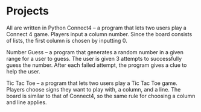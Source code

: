 # Projects
All are written in Python
Connect4 – a program that lets two users play a Connect 4 game. Players input a column number.
           Since the board consists of lists, the first column is chosen by inputting 0.

Number Guess – a program that generates a random number in a given range for a user to guess. The user is given 3 attempts to successfully guess the number.
               After each failed attempt, the program gives a clue to help the user.

Tic Tac Toe – a program that lets two users play a Tic Tac Toe game. Players choose signs they want to play with, a column, and a line. 
              The board is similar to that of Connect4, so the same rule for choosing a column and line applies. 
